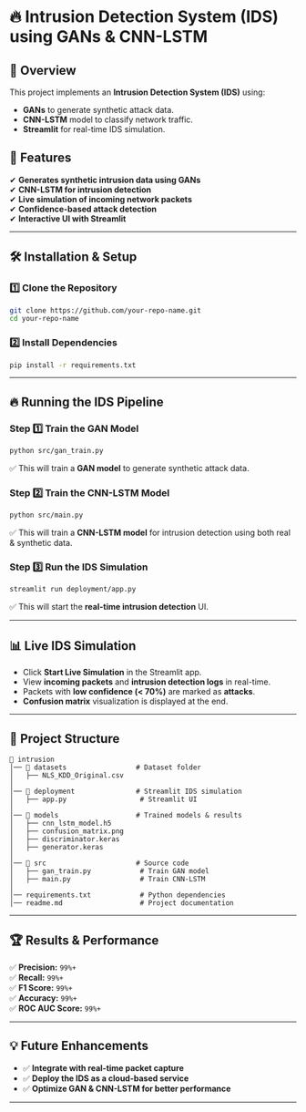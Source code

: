 # 🔥 Intrusion Detection System (IDS) using GANs & CNN-LSTM

## 🚀 Overview
This project implements an **Intrusion Detection System (IDS)** using:
- **GANs** to generate synthetic attack data.
- **CNN-LSTM** model to classify network traffic.
- **Streamlit** for real-time IDS simulation.

## 📌 Features
✔ **Generates synthetic intrusion data using GANs**  
✔ **CNN-LSTM for intrusion detection**  
✔ **Live simulation of incoming network packets**  
✔ **Confidence-based attack detection**  
✔ **Interactive UI with Streamlit**  

---

## 🛠️ Installation & Setup
### 1️⃣ Clone the Repository
```sh
git clone https://github.com/your-repo-name.git
cd your-repo-name
```

### 2️⃣ Install Dependencies
```sh
pip install -r requirements.txt
```

---

## 🔥 Running the IDS Pipeline
### Step 1️⃣ Train the GAN Model
```sh
python src/gan_train.py
```
✅ This will train a **GAN model** to generate synthetic attack data.

### Step 2️⃣ Train the CNN-LSTM Model
```sh
python src/main.py
```
✅ This will train a **CNN-LSTM model** for intrusion detection using both real & synthetic data.

### Step 3️⃣ Run the IDS Simulation
```sh
streamlit run deployment/app.py
```
✅ This will start the **real-time intrusion detection** UI.

---

## 📊 Live IDS Simulation
- Click **Start Live Simulation** in the Streamlit app.
- View **incoming packets** and **intrusion detection logs** in real-time.
- Packets with **low confidence (< 70%)** are marked as **attacks**.
- **Confusion matrix** visualization is displayed at the end.

---

## 📁 Project Structure
```
📂 intrusion
│── 📂 datasets                 # Dataset folder
│   ├── NLS_KDD_Original.csv
│
│── 📂 deployment               # Streamlit IDS simulation
│   ├── app.py                  # Streamlit UI
│
│── 📂 models                   # Trained models & results
│   ├── cnn_lstm_model.h5
│   ├── confusion_matrix.png
│   ├── discriminator.keras
│   ├── generator.keras
│
│── 📂 src                      # Source code
│   ├── gan_train.py            # Train GAN model
│   ├── main.py                 # Train CNN-LSTM
│
│── requirements.txt            # Python dependencies
│── readme.md                   # Project documentation
```

---

## 🏆 Results & Performance
✅ **Precision:** `99%+`  
✅ **Recall:** `99%+`  
✅ **F1 Score:** `99%+`  
✅ **Accuracy:** `99%+`  
✅ **ROC AUC Score:** `99%+`

---

## 💡 Future Enhancements
- ✅ **Integrate with real-time packet capture**
- ✅ **Deploy the IDS as a cloud-based service**
- ✅ **Optimize GAN & CNN-LSTM for better performance**

---



